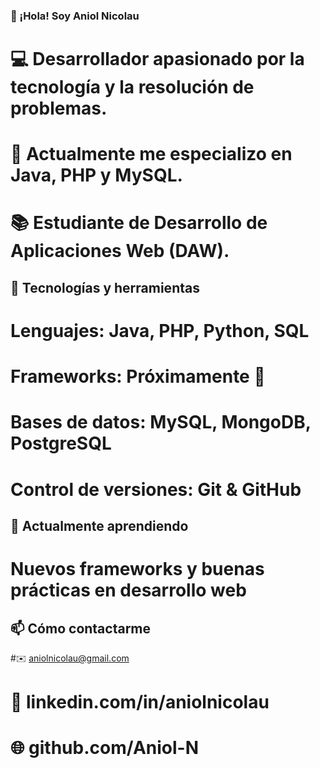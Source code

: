 ### 👋 ¡Hola! Soy Aniol Nicolau
# 💻 Desarrollador apasionado por la tecnología y la resolución de problemas.
# 🚀 Actualmente me especializo en Java, PHP y MySQL.
# 📚 Estudiante de Desarrollo de Aplicaciones Web (DAW).
## 🔧 Tecnologías y herramientas
# Lenguajes: Java, PHP, Python, SQL
# Frameworks: Próximamente 👀
# Bases de datos: MySQL, MongoDB, PostgreSQL
# Control de versiones: Git & GitHub
## 🌱 Actualmente aprendiendo
# Nuevos frameworks y buenas prácticas en desarrollo web
## 📫 Cómo contactarme
#✉️ aniolnicolau@gmail.com
# 💼 linkedin.com/in/aniolnicolau
# 🌐 github.com/Aniol-N
